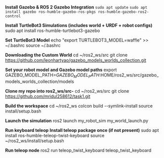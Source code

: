 **Install Gazebo & ROS 2 Gazebo Integration**
`sudo apt update`
`sudo apt install gazebo ros-humble-gazebo-ros-pkgs ros-humble-gazebo-ros2-control`

**Install TurtleBot3 Simulations (includes world + URDF + robot configs)**
sudo apt install ros-humble-turtlebot3-gazebo

**Set TurtleBot3 Model**
echo "export TURTLEBOT3_MODEL=waffle" >> ~/.bashrc
source ~/.bashrc

**Downloading the Custom World**
cd ~/ros2_ws/src
git clone https://github.com/leonhartyao/gazebo_models_worlds_collection.git

**Set your robot model and Gazebo model paths**
export GAZEBO_MODEL_PATH=$GAZEBO_MODEL_PATH:$HOME/ros2_ws/src/gazebo_models_worlds_collection/models


**Clone my repo into ros2_ws/src-**
cd ~/ros2_ws/src
git clone https://github.com/mridul258612/task1.git   

**Build the workspace**
cd ~/ros2_ws
colcon build --symlink-install
source install/setup.bash
      
**Launch the simulation**
ros2 launch my_robot_sim my_world_launch.py

**Run keyboard teleop**
**Install teleop package once (if not present)**
sudo apt install ros-humble-teleop-twist-keyboard
source ~/ros2_ws/install/setup.bash

**Run teleop node**
ros2 run teleop_twist_keyboard teleop_twist_keyboard
